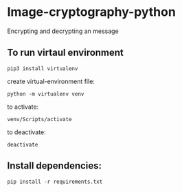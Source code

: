 # Image-cryptography-python
Encrypting and decrypting an message


## To run virtaul environment
```
pip3 install virtualenv
```

create virtual-environment file:
```
python -m virtualenv venv 
```

to activate:
```
venv/Scripts/activate
```
to deactivate:
```
deactivate 
```
## Install dependencies:
```
pip install -r requirements.txt
```

